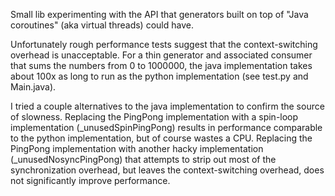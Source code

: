 Small lib experimenting with the API that generators built on top of "Java coroutines" (aka virtual threads) could have.

Unfortunately rough performance tests suggest that the context-switching overhead is unacceptable. For a thin generator and associated consumer that sums the numbers from 0 to 1000000, the java implementation takes about 100x as long to run as the python implementation (see test.py and Main.java).

I tried a couple alternatives to the java implementation to confirm the source of slowness. Replacing the PingPong implementation with a spin-loop implementation (\_unusedSpinPingPong) results in performance comparable to the python implementation, but of course wastes a CPU. Replacing the PingPong implementation with another hacky implementation (\_unusedNosyncPingPong) that attempts to strip out most of the synchronization overhead, but leaves the context-switching overhead, does not significantly improve performance.

